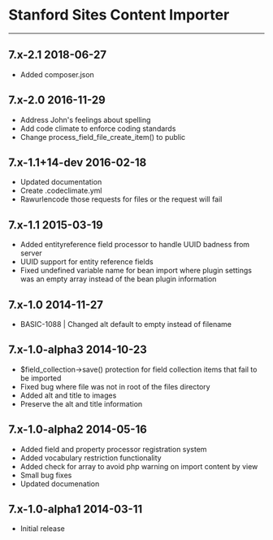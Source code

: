 # Stanford Sites Content Importer
-------------------------------------------

7.x-2.1 2018-06-27
-------------------
- Added composer.json

7.x-2.0 2016-11-29
------------------
- Address John's feelings about spelling
- Add code climate to enforce coding standards
- Change process_field_file_create_item() to public

7.x-1.1+14-dev 2016-02-18
--------------------------
- Updated documentation
- Create .codeclimate.yml
- Rawurlencode those requests for files or the request will fail

7.x-1.1 2015-03-19
--------------------------
- Added entityreference field processor to handle UUID badness from server
- UUID support for entity reference fields
- Fixed undefined variable name for bean import where plugin settings was an empty array instead of the bean plugin information

7.x-1.0 2014-11-27
-------------------------
- BASIC-1088 | Changed alt default to empty instead of filename

7.x-1.0-alpha3 2014-10-23
-------------------------
- $field_collection->save() protection for field collection items that fail to be imported
- Fixed bug where file was not in root of the files directory
- Added alt and title to images
- Preserve the alt and title information

7.x-1.0-alpha2 2014-05-16
-------------------------------------------
- Added field and property processor registration system
- Added vocabulary restriction functionality
- Added check for array to avoid php warning on import content by view
- Small bug fixes
- Updated documenation


7.x-1.0-alpha1  2014-03-11
-------------------------------------------
- Initial release
